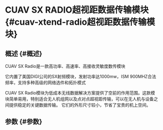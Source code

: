 # CUAV SX RADIO超视距数据传输模块 {#cuav-xtend-radio超视距数据传输模块}

## 概述 {#概述}

CUAV SX Radio是一款高功率、高速率、高接收灵敏度数传模块

它内置了美国DIGI公司的SX射频模块，发射功率达1000mw，ISM 900MHZ合法频率，支持多种高级的网络选件和拓扑模式

CUAV SX Radio模块为低成本无线数据解决方案提供了空前的作用范围。这款模块简单易用，特别适合无人机组网以及点对点超视距传输，可以在无人机与设备之间提供稳定的关键数据传输。 它们的外形尺寸较小，节省了宝贵的机上空间。

## 参数 {#参数}



